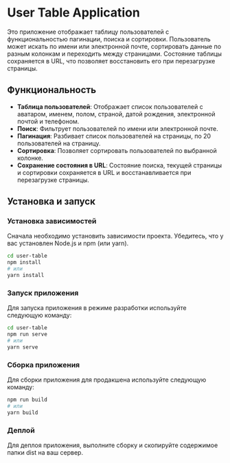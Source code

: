 # User Table Application

Это приложение отображает таблицу пользователей с функциональностью пагинации, поиска и сортировки. Пользователь может искать по имени или электронной почте, сортировать данные по разным колонкам и переходить между страницами. Состояние таблицы сохраняется в URL, что позволяет восстановить его при перезагрузке страницы.

## Функциональность

- **Таблица пользователей**: Отображает список пользователей с аватаром, именем, полом, страной, датой рождения, электронной почтой и телефоном.
- **Поиск**: Фильтрует пользователей по имени или электронной почте.
- **Пагинация**: Разбивает список пользователей на страницы, по 20 пользователей на страницу.
- **Сортировка**: Позволяет сортировать пользователей по выбранной колонке.
- **Сохранение состояния в URL**: Состояние поиска, текущей страницы и сортировки сохраняется в URL и восстанавливается при перезагрузке страницы.

## Установка и запуск

### Установка зависимостей

Сначала необходимо установить зависимости проекта. Убедитесь, что у вас установлен Node.js и npm (или yarn).

```bash
cd user-table
npm install
# или
yarn install
```

### Запуск приложения

Для запуска приложения в режиме разработки используйте следующую команду:

```bash
cd user-table
npm run serve
# или
yarn serve
```

### Сборка приложения

Для сборки приложения для продакшена используйте следующую команду:

```bash
npm run build
# или
yarn build
```

### Деплой

Для деплоя приложения, выполните сборку и скопируйте содержимое папки dist на ваш сервер.